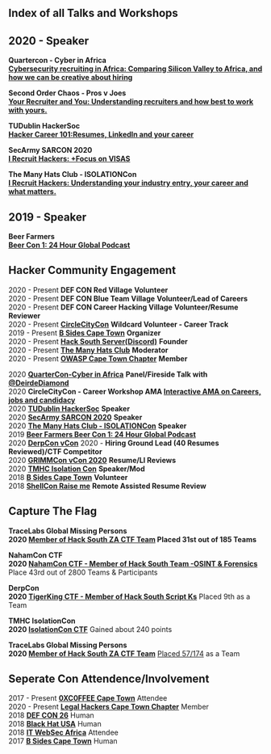## Index of all Talks and Workshops

## 2020 - Speaker 

**Quartercon - Cyber in Africa  
[Cybersecurity recruiting in Africa: Comparing Silicon Valley to Africa, and how we can be creative about hiring](https://www.quartercon.com/)**  

**Second Order Chaos - Pros v Joes  
[Your Recruiter and You: Understanding recruiters and how best to work with yours.](https://github.com/AngusRed/Security-Community-Involvement/tree/master/2nd%20Order%20Chaos_Pros%20vs%20Joes)**     

**TUDublin HackerSoc  
[Hacker Career 101:Resumes, LinkedIn and your career](https://github.com/AngusRed/Security-Community-Involvement/tree/master/TUDublin%20HackSoc)**  

**SecArmy SARCON 2020  
[I Recruit Hackers: +Focus on VISAS](https://youtu.be/sYLHM-86gGw?t=10963)**  

**The Many Hats Club - ISOLATIONCon  
[I Recruit Hackers: Understanding your industry entry, your career and what matters.](https://github.com/AngusRed/Talks/tree/master/TMHC%20ISOLATIONCon)**  

## 2019 - Speaker 
**Beer Farmers  
[Beer Con 1: 24 Hour Global Podcast](https://github.com/AngusRed/Talks/tree/master/BeerCon%201%202019)**   

## Hacker Community Engagement  

2020 - Present **DEF CON Red Village** **Volunteer**  
2020 - Present **DEF CON Blue Team Village**  **Volunteer/Lead of Careers**  
2020 - Present **DEF CON Career Hacking Village** **Volunteer/Resume Reviewer**  
2020 - Present  **[CircleCityCon](https://circlecitycon.com/)**  **Wildcard Volunteer - Career Track**  
2019 - Present  **[B Sides Cape Town](https://bsidescapetown.co.za/staff/)**      **Organizer**   
2020 - Present  **[Hack South Server(Discord)](https://discord.gg/wgWVpXw)**   **Founder**  
2020 - Present  **[The Many Hats Club](https://themanyhats.club/)**           **Moderator**   
2020 - Present  **[OWASP Cape Town Chapter](https://owasp.org/www-chapter-cape-town/)**      **Member** 

2020  **[QuarterCon-Cyber in Africa](https://twitter.com/CyberInAfrica)** **Panel/Fireside Talk with [@DeirdeDiamond](https://twitter.com/DeidreDiamond)**    
2020  **CircleCityCon - Career Workshop AMA [Interactive AMA on Careers, jobs and candidacy](https://circlecitycon.com/)**    
2020  **[TUDublin HackerSoc](http://hackersoc.com/)**   **Speaker**  
2020  **[SecArmy SARCON 2020](https://community.secarmy.org/sarcon/)**   **Speaker**  
2020  **[The Many Hats Club - ISOLATIONCon](https://github.com/AngusRed/Talks/tree/master/TMHC%20ISOLATIONCon)**  **Speaker**    
2019  **[Beer Farmers Beer Con 1: 24 Hour Global Podcast](https://github.com/AngusRed/Talks/tree/master/BeerCon%201%202019)**   
2020  **[DerpCon vCon](https://twitter.com/DerpConInfosec/status/1255917412743933952?s=20)**  2020  - **Hiring Ground Lead (40 Resumes Reviewed)/CTF Competitor**  
2020  **[GRIMMCon vCon 2020](https://www.grimm-co.com/grimmcon)** **Resume/LI Reviews**  
2020  **[TMHC Isolation Con](https://themanyhats.club/the-many-hats-club-presents-isolationcon/)**    **Speaker/Mod**  
2018  **[B Sides Cape Town](https://bsidescapetown.co.za/past_events/)**           **Volunteer**  
2018  **[ShellCon Raise me](https://shellcon.io/raiseme/)**            **Remote Assisted Resume Review**  
 

## Capture The Flag  

**TraceLabs Global Missing Persons  
2020 [Member of Hack South ZA CTF Team]() Placed 31st out of 185 Teams**  

**NahamCon CTF  
2020  [NahamCon CTF - Member of Hack South Team -OSINT & Forensics](https://twitter.com/hack_south/status/1271927526831656962?s=20)** Place 43rd out of 2800 Teams & Participants  

**DerpCon  
2020  [TigerKing CTF - Member of Hack South Script Ks](https://twitter.com/hack_south/status/1256404264118816769?s=20)** Placed 9th as a Team  

**TMHC IsolationCon  
2020 [IsolationCon CTF](https://ittakesahuman.com/lp/isolationconctf.html)** Gained about 240 points  

**TraceLabs Global Missing Persons  
2020  [Member of Hack South ZA CTF Team](https://twitter.com/hack_south/status/1249209356773720066?s=20)**  [Placed 57/174](https://imgur.com/szeXOZ7) as a Team  

## Seperate Con Attendence/Involvement

2017 - Present  **[0XC0FFEE Cape Town](https://0xc0ffee-cpt.co.za/)**  Attendee    
2020 - Present  **[Legal Hackers Cape Town Chapter](https://www.meetup.com/cptlegalhackers/)**  Member   
2018  **[DEF CON 26](https://defcon.org/html/defcon-26/dc-26-index.html)**  Human  
2018  **[Black Hat USA](https://www.blackhat.com/us-20/)**  Human  
2018  **[IT WebSec Africa](https://v2.itweb.co.za/event/itweb/security-summit-2020/)**  Attendee  
2017  **[B Sides Cape Town](https://bsidescapetown.co.za/)**  Human  


